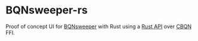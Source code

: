 # BQNsweeper-rs

Proof of concept UI for [BQNsweeper](https://dancek.github.io/bqnsweeper/) with Rust using a [Rust API](https://github.com/Detegr/cbqn-rs) over [CBQN](https://github.com/dzaima/CBQN) FFI.
